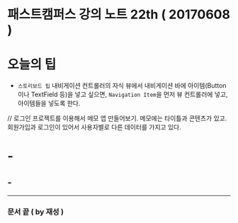 # 패스트캠퍼스 강의 노트 22th ( 20170608 )

# 오늘의 팁
 - `스토리보드 팁` 내비게이션 컨트롤러의 자식 뷰에서 내비게이션 바에 아이템(Button이나 TextField 등)을 넣고 싶으면, `Navigation Item`을 먼저 뷰 컨트롤러에 넣고, 아이템들을 넣도록 한다.

// 로그인 프로젝트를 이용해서 메모 앱 만들어보기. 메모에는 타이틀과 콘텐츠가 있고. 회원가입과 로그인이 있어서 사용자별로 다른 데이터를 가지고 있다.

# -

## -
---
### 문서 끝 ( by 재성 )